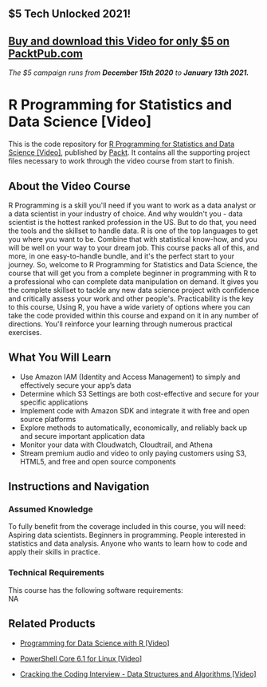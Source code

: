 ## $5 Tech Unlocked 2021!
[Buy and download this Video for only $5 on PacktPub.com](https://www.packtpub.com/product/r-programming-for-statistics-and-data-science-video/9781789950298)
-----
*The $5 campaign         runs from __December 15th 2020__ to __January 13th 2021.__*

# R Programming for Statistics and Data Science [Video]
This is the code repository for [R Programming for Statistics and Data Science [Video]](https://www.packtpub.com/virtualization-and-cloud/design-security-aws-video?utm_source=github&utm_medium=repository&utm_campaign=9781838556440), published by [Packt](https://www.packtpub.com/?utm_source=github). It contains all the supporting project files necessary to work through the video course from start to finish.
## About the Video Course
R Programming is a skill you'll need if you want to work as a data analyst or a data scientist in your industry of choice. And why wouldn't you - data scientist is the hottest ranked profession in the US. But to do that, you need the tools and the skillset to handle data. R is one of the top languages to get you where you want to be. Combine that with statistical know-how, and you will be well on your way to your dream job. This course packs all of this, and more, in one easy-to-handle bundle, and it's the perfect start to your journey. So, welcome to R Programming for Statistics and Data Science, the course that will get you from a complete beginner in programming with R to a professional who can complete data manipulation on demand. It gives you the complete skillset to tackle any new data science project with confidence and critically assess your work and other people's.
Practicability is the key to this course, Using R, you have a wide variety of options where you can take the code provided within this course and expand on it in any number of directions. You'll reinforce your learning through numerous practical exercises.

<H2>What You Will Learn</H2>
<DIV class=book-info-will-learn-text>
<UL>
<LI>Use Amazon IAM (Identity and Access Management) to simply and effectively secure your app’s data 
<LI>Determine which S3 Settings are both cost-effective and secure for your specific applications 
<LI>Implement code with Amazon SDK and integrate it with free and open source platforms 
<LI>Explore methods to automatically, economically, and reliably back up and secure important application data 
<LI>Monitor your data with Cloudwatch, Cloudtrail, and Athena 
<LI>Stream premium audio and video to only paying customers using S3, HTML5, and free and open source components </LI></UL></DIV>

## Instructions and Navigation
### Assumed Knowledge
To fully benefit from the coverage included in this course, you will need:<br/>
Aspiring data scientists. Beginners in programming. People interested in statistics and data analysis. Anyone who wants to learn how to code and apply their skills in practice.
### Technical Requirements
This course has the following software requirements:<br/>
NA

## Related Products
* [Programming for Data Science with R [Video]](https://www.packtpub.com/virtualization-and-cloud/design-security-aws-video?utm_source=github&utm_medium=repository&utm_campaign=9781838556440)

* [PowerShell Core 6.1 for Linux [Video]](https://www.packtpub.com/virtualization-and-cloud/design-security-aws-video?utm_source=github&utm_medium=repository&utm_campaign=9781838556440)

* [Cracking the Coding Interview - Data Structures and Algorithms [Video]](https://www.packtpub.com/virtualization-and-cloud/design-security-aws-video?utm_source=github&utm_medium=repository&utm_campaign=9781838556440)

